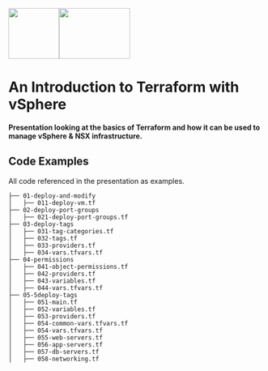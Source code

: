 <img src="https://user-images.githubusercontent.com/65562694/202052116-b9876285-fcaf-479e-a831-2b56c3ec0381.png" style="width:100px;height:100px;"><img src="https://user-images.githubusercontent.com/65562694/202051134-20c115f7-80e2-4a21-a509-dac199accc99.png" style="width:140px;height:100px;">

# An Introduction to Terraform with vSphere

#### Presentation looking at the basics of Terraform and how it can be used to manage vSphere & NSX infrastructure.

## Code Examples
All code referenced in the presentation as examples.

```console
├── 01-deploy-and-modify
│   ├── 011-deploy-vm.tf
├── 02-deploy-port-groups
│   ├── 021-deploy-port-groups.tf
├── 03-deploy-tags
│   ├── 031-tag-categories.tf
│   ├── 032-tags.tf
│   ├── 033-providers.tf
│   ├── 034-vars.tfvars.tf
├── 04-permissions
│   ├── 041-object-permissions.tf
│   ├── 042-providers.tf
│   ├── 043-variables.tf
│   ├── 044-vars.tfvars.tf
├── 05-5deploy-tags
│   ├── 051-main.tf
│   ├── 052-variables.tf
│   ├── 053-providers.tf
│   ├── 054-common-vars.tfvars.tf
│   ├── 054-vars.tfvars.tf
│   ├── 055-web-servers.tf
│   ├── 056-app-servers.tf
│   ├── 057-db-servers.tf
│   ├── 058-networking.tf
```
